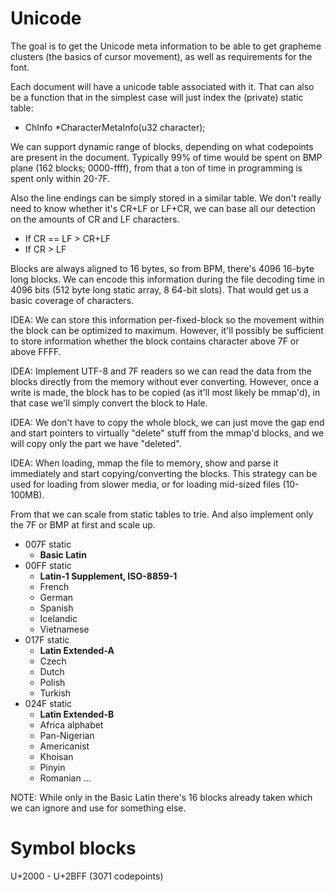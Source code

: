 # Unicode

The goal is to get the Unicode meta information to be able to get grapheme clusters (the basics of cursor movement), as well as requirements for the font.

Each document will have a unicode table associated with it. That can also be a function that in the simplest case will just index the (private) static table:

- ChInfo *CharacterMetaInfo(u32 character);

We can support dynamic range of blocks, depending on what codepoints are present in the document.
Typically 99% of time would be spent on BMP plane (162 blocks; 0000-ffff), from that a ton of time in programming is spent only within 20-7F.

Also the line endings can be simply stored in a similar table. We don't really need to know whether it's CR+LF or LF+CR, we can base all our detection on the amounts of CR and LF characters.

- If CR == LF > CR+LF
- If CR > LF

Blocks are always aligned to 16 bytes, so from BPM, there's 4096 16-byte long blocks. We can encode this information during the file decoding time in 4096 bits (512 byte long static array, 8 64-bit slots). That would get us a basic coverage of characters.

IDEA: We can store this information per-fixed-block so the movement within the block can be optimized to maximum. However, it'll possibly be sufficient to store information whether the block contains character above 7F or above FFFF.

IDEA: Implement UTF-8 and 7F readers so we can read the data from the blocks directly from the memory without ever converting. However, once a write is made, the block has to be copied (as it'll most likely be mmap'd), in that case we'll simply convert the block to Hale.

IDEA: We don't have to copy the whole block, we can just move the gap end and start pointers to virtually "delete" stuff from the mmap'd blocks, and we will copy only the part we have "deleted".

IDEA: When loading, mmap the file to memory, show and parse it immediately and start copying/converting the blocks. This strategy can be used for loading from slower media, or for loading mid-sized files (10-100MB).

From that we can scale from static tables to trie. And also implement only the 7F or BMP at first and scale up.

- 007F static
	- **Basic Latin**
- 00FF static 
	- **Latin-1 Supplement, ISO-8859-1**
	- French
    - German
    - Spanish
    - Icelandic
    - Vietnamese
- 017F static
	- **Latin Extended-A**
    - Czech
    - Dutch
    - Polish
    - Turkish
- 024F static
	- **Latin Extended-B**
    - Africa alphabet
    - Pan-Nigerian
    - Americanist
    - Khoisan
    - Pinyin
    - Romanian
...

NOTE: While only in the Basic Latin there's 16 blocks already taken which we can ignore and use for something else.

# Symbol blocks

U+2000 - U+2BFF (3071 codepoints)